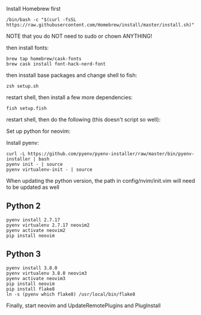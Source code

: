 Install Homebrew first
	
	/bin/bash -c "$(curl -fsSL https://raw.githubusercontent.com/Homebrew/install/master/install.sh)"

NOTE that you do NOT need to sudo or chown ANYTHING!

then install fonts:

	brew tap homebrew/cask-fonts
	brew cask install font-hack-nerd-font

then insstall base packages and change shell to fish:

	zsh setup.sh

restart shell, then install a few more dependencies:

	fish setup.fish

restart shell, then do the following (this doesn't script so well):

Set up python for neovim:

Install pyenv:

	curl -L https://github.com/pyenv/pyenv-installer/raw/master/bin/pyenv-installer | bash
	pyenv init - | source
	pyenv virtualenv-init - | source

When updating the python version, the path in config/nvim/init.vim will need
to be updated as well

## Python 2
	pyenv install 2.7.17
	pyenv virtualenv 2.7.17 neovim2
	pyenv activate neovim2
	pip install neovim
## Python 3
	pyenv install 3.8.0
	pyenv virtualenv 3.8.0 neovim3
	pyenv activate neovim3
	pip install neovim
	pip install flake8
	ln -s (pyenv which flake8) /usr/local/bin/flake8

Finally, start neovim and UpdateRemotePlugins and PlugInstall
